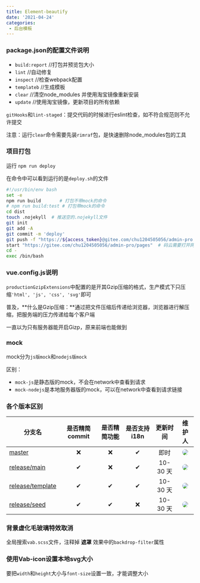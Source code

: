 ```yaml
---
title: Element-beautify
date: '2021-04-24'
categories:
 - 后台模板
---
```


### package.json的配置文件说明

* `build:report`    //打包并预览包大小
* `lint`    //自动修复
* `inspect`    //检查webpack配置
* `templateb`    //生成模板
* `clear`    //清空node_modules 并使用淘宝镜像重新安装
* `update`    //使用淘宝镜像，更新项目的所有依赖



`gitHooks`和`lint-staged`：提交代码的时候进行eslint检查，如不符合规范则不允许提交

注意：运行`clear`命令需要先装`rimraf`包，是快速删除node_modules包的工具

### 项目打包

运行 `npm run deploy`

在命令中可以看到运行的是`deploy.sh`的文件

```sh
#!/usr/bin/env bash
set -e
npm run build		# 打包不带mock的命令
# npm run build:test # 打包带mock的命令
cd dist
touch .nojekyll  # 推送空的.nojekyll文件
git init
git add -A
git commit -m 'deploy'
git push -f "https://${access_token}@gitee.com/chu1204505056/admin-pro.git" master:gh-pages  # 推送到码云的仓库下的gh-pages分支。gh-pages是主页的意思
start "https://gitee.com/chu1204505056/admin-pro/pages"  # 码云需要打开网页，手动更新一次部署
cd -
exec /bin/bash
```



### vue.config.js说明

`productionGzipExtensions`中配置的是开其Gzip压缩的格式，生产模式下只压缩`'html', 'js', 'css', 'svg'`即可

普及，**什么是Gzip压缩：**通过把文件压缩后传递给浏览器，浏览器进行解压缩，把服务端的压力传递给每个客户端

一直以为只有服务器能开启Gizp，原来前端也能做到



### mock

mock分为`js版mock`和`nodejs版mock`

区别：

* `mock-js`是静态版的mock，不会在network中查看到请求
* `mock-nodejs`是本地服务器版的mock，可以在network中查看到请求链接



### 各个版本区别

| 分支名                                                       | 是否精简 commit | 是否精简功能 | 是否支持 i18n | 更新时间 |                            维护人                            |
| ------------------------------------------------------------ | :-------------: | :----------: | :-----------: | :------: | :----------------------------------------------------------: |
| [master](https://github.com/vue-admin-beautiful/admin-pro/)  |        ❌        |      ❌       |       ✔       |   即时   | <a href="https://github.com/chuzhixin" target="_blank"><img style="border-radius:999px" src="https://avatars3.githubusercontent.com/u/26647258?s=50&u=753921fb23f418996dffd6196e89729fcb2329ed&v=4"/></a> |
| [release/main](https://github.com/vue-admin-beautiful/admin-pro/tree/release/main) |        ✔        |      ❌       |       ✔       | 10-30 天 | <a href="https://github.com/fwfmiao" target="_blank"><img style="border-radius:999px" src="https://avatars3.githubusercontent.com/u/29328241?s=50&u=bb0977b405ccf1a101ce4e18e4fb8d958854ca60&v=4"/></a> |
| [release/template](https://github.com/vue-admin-beautiful/admin-pro/tree/release/template) |        ✔        |      ✔       |       ✔       | 10-30 天 | <a href="https://github.com/fwfmiao" target="_blank"><img style="border-radius:999px" src="https://avatars3.githubusercontent.com/u/29328241?s=50&u=bb0977b405ccf1a101ce4e18e4fb8d958854ca60&v=4"/></a> |
| [release/seed](https://github.com/vue-admin-beautiful/admin-pro/tree/release/seed) |        ✔        |      ✔       |       ❌       | 10-30 天 | <a href="https://github.com/fwfmiao" target="_blank"><img style="border-radius:999px" src="https://avatars3.githubusercontent.com/u/29328241?s=50&u=bb0977b405ccf1a101ce4e18e4fb8d958854ca60&v=4"/></a> |



### 背景虚化毛玻璃特效取消

全局搜索`vab.scss`文件，注释掉 **遮罩** 效果中的`backdrop-filter`属性



### 使用Vab-icon设置本地svg大小

要把`width`和`height`大小与`font-size`设置一致，才能调整大小
